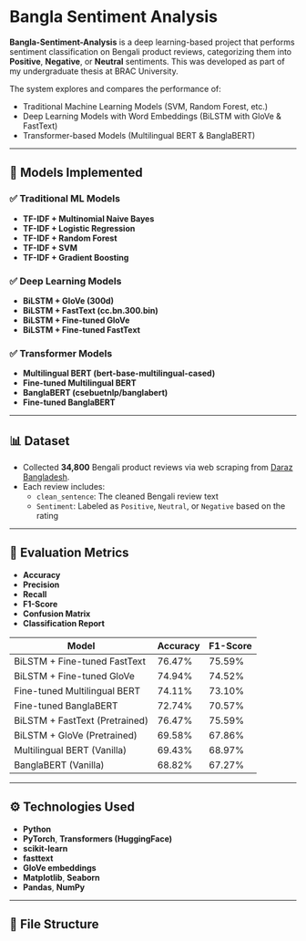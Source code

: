 # Bangla Sentiment Analysis

**Bangla-Sentiment-Analysis** is a deep learning-based project that performs sentiment classification on Bengali product reviews, categorizing them into **Positive**, **Negative**, or **Neutral** sentiments. This was developed as part of my undergraduate thesis at BRAC University.

The system explores and compares the performance of:
- Traditional Machine Learning Models (SVM, Random Forest, etc.)
- Deep Learning Models with Word Embeddings (BiLSTM with GloVe & FastText)
- Transformer-based Models (Multilingual BERT & BanglaBERT)

---

## 🧠 Models Implemented

### ✅ Traditional ML Models
- **TF-IDF + Multinomial Naive Bayes**
- **TF-IDF + Logistic Regression**
- **TF-IDF + Random Forest**
- **TF-IDF + SVM**
- **TF-IDF + Gradient Boosting**

### ✅ Deep Learning Models
- **BiLSTM + GloVe (300d)**
- **BiLSTM + FastText (cc.bn.300.bin)**
- **BiLSTM + Fine-tuned GloVe**
- **BiLSTM + Fine-tuned FastText**

### ✅ Transformer Models
- **Multilingual BERT (bert-base-multilingual-cased)**
- **Fine-tuned Multilingual BERT**
- **BanglaBERT (csebuetnlp/banglabert)**
- **Fine-tuned BanglaBERT**

---

## 📊 Dataset

- Collected **34,800** Bengali product reviews via web scraping from [Daraz Bangladesh](https://www.daraz.com.bd/).
- Each review includes:
  - `clean_sentence`: The cleaned Bengali review text
  - `Sentiment`: Labeled as `Positive`, `Neutral`, or `Negative` based on the rating

---

## 🧪 Evaluation Metrics

- **Accuracy**
- **Precision**
- **Recall**
- **F1-Score**
- **Confusion Matrix**
- **Classification Report**

| Model                            | Accuracy | F1-Score |
|----------------------------------|----------|----------|
| BiLSTM + Fine-tuned FastText     | 76.47%   | 75.59%   |
| BiLSTM + Fine-tuned GloVe        | 74.94%   | 74.52%   |
| Fine-tuned Multilingual BERT     | 74.11%   | 73.10%   |
| Fine-tuned BanglaBERT            | 72.74%   | 70.57%   |
| BiLSTM + FastText (Pretrained)   | 76.47%   | 75.59%   |
| BiLSTM + GloVe (Pretrained)      | 69.58%   | 67.86%   |
| Multilingual BERT (Vanilla)      | 69.43%   | 68.97%   |
| BanglaBERT (Vanilla)             | 68.82%   | 67.27%   |


---

## ⚙️ Technologies Used

- **Python**
- **PyTorch**, **Transformers (HuggingFace)**
- **scikit-learn**
- **fasttext**
- **GloVe embeddings**
- **Matplotlib**, **Seaborn**
- **Pandas**, **NumPy**

---

## 🧾 File Structure

